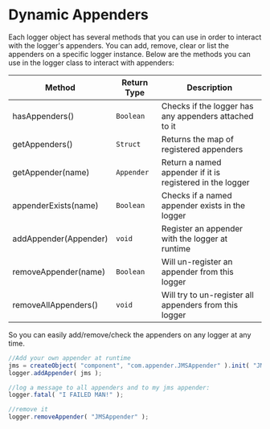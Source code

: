 # Dynamic Appenders

Each logger object has several methods that you can use in order to interact with the logger's appenders. You can add, remove, clear or list the appenders on a specific logger instance. Below are the methods you can use in the logger class to interact with appenders:

| Method | Return Type | Description |
| --- | --- | --- |
| hasAppenders\(\) | `Boolean` | Checks if the logger has any appenders attached to it |
| getAppenders\(\) | `Struct` | Returns the map of registered appenders |
| getAppender\(name\) | `Appender` | Return a named appender if it is registered in the logger |
| appenderExists\(name\) | `Boolean` | Checks if a named appender exists in the logger |
| addAppender\(Appender\) | `void` | Register an appender with the logger at runtime |
| removeAppender\(name\) | `Boolean` | Will un-register an appender from this logger |
| removeAllAppenders\(\) | `void` | Will try to un-register all appenders from this logger |

So you can easily add/remove/check the appenders on any logger at any time.

```javascript
//Add your own appender at runtime
jms = createObject( "component", "com.appender.JMSAppender" ).init( "JMSAppender", properties );
logger.addAppender( jms );

//log a message to all appenders and to my jms appender:
logger.fatal( "I FAILED MAN!" );

//remove it
logger.removeAppender( "JMSAppender" );
```

